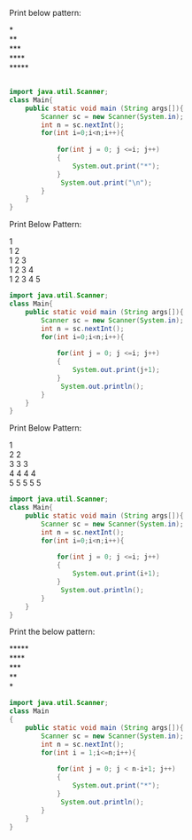 Print below pattern:

*<br>
**<br>
***<br>
****<br>
*****<br>

```java

import java.util.Scanner;
class Main{
    public static void main (String args[]){
        Scanner sc = new Scanner(System.in);
        int n = sc.nextInt();
        for(int i=0;i<n;i++){
            
            for(int j = 0; j <=i; j++)
            {
                System.out.print("*");
            }
             System.out.print("\n");
        }
    }
}
```


Print Below Pattern:

1<br>
1 2 <br>
1 2 3<br>
1 2 3 4<br>
1 2 3 4 5<br>


```java
import java.util.Scanner;
class Main{
    public static void main (String args[]){
        Scanner sc = new Scanner(System.in);
        int n = sc.nextInt();
        for(int i=0;i<n;i++){
            
            for(int j = 0; j <=i; j++)
            {
                System.out.print(j+1);
            }
             System.out.println();
        }
    }
}
```

Print Below Pattern:

1<br>
2 2 <br>
3 3 3<br>
4 4 4 4<br>
5 5 5 5 5<br>

```java
import java.util.Scanner;
class Main{
    public static void main (String args[]){
        Scanner sc = new Scanner(System.in);
        int n = sc.nextInt();
        for(int i=0;i<n;i++){
            
            for(int j = 0; j <=i; j++)
            {
                System.out.print(i+1);
            }
             System.out.println();
        }
    }
}
```

Print the below pattern:

*****<br>
****<br>
***<br>
**<br>
*

``` JAVA
import java.util.Scanner;
class Main
{
    public static void main (String args[]){
        Scanner sc = new Scanner(System.in);
        int n = sc.nextInt();
        for(int i = 1;i<=n;i++){
            
            for(int j = 0; j < n-i+1; j++)
            {
                System.out.print("*");
            }
             System.out.println();
        }
    }
}
```




